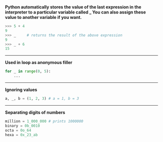 
**Python automatically stores the value of the last expression in
the interpreter to a particular variable called _
You can also assign these value to another variable if you want.**
```python
>>> 5 + 4
9
>>> _     # returns the result of the above expression
9
>>> _ + 6
15
```
---
**Used in loop as anonymous filler**
```python
for _ in range(0, 5):
	...
```
---
**Ignoring values**
```python
a, _, b = (1, 2, 3) # a = 1, b = 3
```
---
**Separating digits of numbers**
```python
million = 1_000_000 # prints 1000000
binary = 0b_0010
octa = 0o_64
hexa = 0x_23_ab
```
